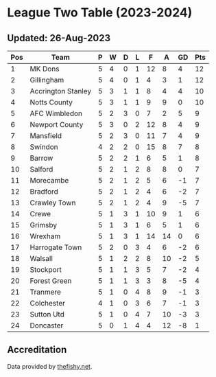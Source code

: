 # League Two Table (2023-2024)
## Updated: 26-Aug-2023

| Pos | Team | P | W | D | L | F | A | GD | Pts |
| --- | --- | --- | --- | --- | --- | --- | --- | --- | --- |
| 1 | MK Dons | 5 | 4 | 0 | 1 | 12 | 8 | 4 | 12 |
| 2 | Gillingham | 5 | 4 | 0 | 1 | 4 | 3 | 1 | 12 |
| 3 | Accrington Stanley | 5 | 3 | 1 | 1 | 8 | 4 | 4 | 10 |
| 4 | Notts County | 5 | 3 | 1 | 1 | 9 | 9 | 0 | 10 |
| 5 | AFC Wimbledon | 5 | 2 | 3 | 0 | 7 | 2 | 5 | 9 |
| 6 | Newport County | 5 | 3 | 0 | 2 | 12 | 8 | 4 | 9 |
| 7 | Mansfield | 5 | 2 | 3 | 0 | 11 | 7 | 4 | 9 |
| 8 | Swindon | 4 | 2 | 2 | 0 | 15 | 8 | 7 | 8 |
| 9 | Barrow | 5 | 2 | 2 | 1 | 6 | 5 | 1 | 8 |
| 10 | Salford | 5 | 2 | 1 | 2 | 8 | 8 | 0 | 7 |
| 11 | Morecambe | 5 | 2 | 1 | 2 | 5 | 6 | -1 | 7 |
| 12 | Bradford | 5 | 2 | 1 | 2 | 4 | 6 | -2 | 7 |
| 13 | Crawley Town | 5 | 2 | 1 | 2 | 4 | 9 | -5 | 7 |
| 14 | Crewe | 5 | 1 | 3 | 1 | 10 | 9 | 1 | 6 |
| 15 | Grimsby | 5 | 1 | 3 | 1 | 6 | 5 | 1 | 6 |
| 16 | Wrexham | 5 | 1 | 3 | 1 | 14 | 14 | 0 | 6 |
| 17 | Harrogate Town | 5 | 2 | 0 | 3 | 4 | 6 | -2 | 6 |
| 18 | Walsall | 5 | 1 | 2 | 2 | 8 | 10 | -2 | 5 |
| 19 | Stockport | 5 | 1 | 1 | 3 | 5 | 7 | -2 | 4 |
| 20 | Forest Green | 5 | 1 | 1 | 3 | 3 | 8 | -5 | 4 |
| 21 | Tranmere | 5 | 1 | 0 | 4 | 8 | 9 | -1 | 3 |
| 22 | Colchester | 4 | 1 | 0 | 3 | 6 | 7 | -1 | 3 |
| 23 | Sutton Utd | 5 | 1 | 0 | 4 | 7 | 10 | -3 | 3 |
| 24 | Doncaster | 5 | 0 | 1 | 4 | 4 | 12 | -8 | 1 |

## Accreditation 

Data provided by [thefishy.net](https://www.thefishy.net/).
